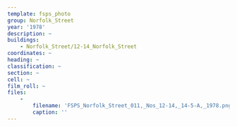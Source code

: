 ```yaml
---
template: fsps_photo
group: Norfolk_Street
year: '1978'
description: ~
buildings:
    - Norfolk_Street/12-14_Norfolk_Street
coordinates: ~
heading: ~
classification: ~
section: ~
cell: ~
film_roll: ~
files:
    -
        filename: 'FSPS_Norfolk_Street_011,_Nos_12-14,_14-5-A,_1978.png'
        caption: ''
---
```

